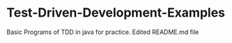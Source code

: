 # Test-Driven-Development-Examples
Basic Programs of TDD in java for practice.
Edited README.md file
